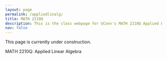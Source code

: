 ```yaml
---
layout: page
permalink: /appliedlinalg/
title: MATH 2210Q
description: This is the class webpage for UConn's MATH 2210Q Applied Linear Algebra.  
nav: false
---
```


This page is currently under construction. 


MATH 2210Q: Applied Linear Algebra
